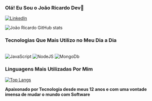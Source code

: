 ### Olá! Eu Sou o João Ricardo Dev👋


[![LinkedIn](https://img.shields.io/badge/LinkedIn-0077B5?style=for-the-badge&logo=linkedin&logoColor=white)](https://www.linkedin.com/in/jo%C3%A3o-ricardo-diniz-barbanti/)


![João Ricardo GitHub stats](https://github-readme-stats.vercel.app/api?username=joaobarbanti&show_icons=true&theme=radical)



### Tecnologias Que Mais Utilizo no Meu Dia a Dia

<div style="display: inline_block"><br/>

<img align="center" alt="JavaScript" src="https://img.shields.io/badge/JavaScript-323330?style=for-the-badge&logo=javascript&logoColor=F7DF1E">
<img align="center" alt="NodeJS" src="https://img.shields.io/badge/Node.js-43853D?style=for-the-badge&logo=node.js&logoColor=white">
<img align="center" alt="MongoDb" src="https://img.shields.io/badge/MongoDB-4EA94B?style=for-the-badge&logo=mongodb&logoColor=white">

</div>

### Linguagens Mais Utilizadas Por Mim

[![Top Langs](https://github-readme-stats.vercel.app/api/top-langs/?username=joaobarbanti)](https://github.com/anuraghazra/github-readme-stats)


<strong>Apaixonado por Tecnologia desde meus 12 anos e com uma vontade imensa de mudar o mundo com Software</strong>
